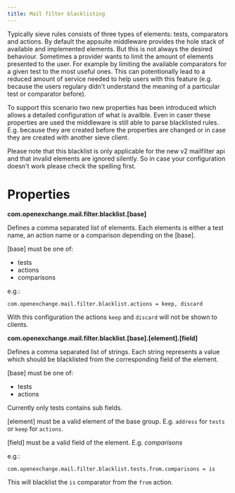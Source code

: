 ```yaml
---
title: Mail filter blacklisting
---
```


Typically sieve rules consists of three types of elements: tests, comparators and actions. By default the appsuite middleware provides the hole stack of available and implemented elements.
But this is not always the desired behaviour. Sometimes a provider wants to limit the amount of elements presented to the user. For example by limiting the available comparators for a given test to the most useful ones. This can potentionally lead to a reduced amount of service needed to help users with this feature (e.g. because the users regulary didn't understand the meaning of a particular test or comparator before). 

To support this scenario two new properties has been introduced which allows a detailed configuration of what is availble. Even in caser these properties are used the middleware is still able to parse blacklisted rules. E.g. because they are created before the properties are changed or in case they are created with another sieve client. 

Please note that this blacklist is only applicable for the new v2 mailfilter api and that invalid elements are ignored silently. So in case your configuration doesn't work please check the spelling first.


# Properties

**com.openexchange.mail.filter.blacklist.[base]**

Defines a comma separated list of elements. Each elements is either a test name, an action name or a comparison depending on the [base].

[base] must be one of:  
* tests
* actions
* comparisons

e.g.:
```
com.openexchange.mail.filter.blacklist.actions = keep, discard
```
With this configuration the actions `keep` and `discard` will not be shown to clients.


**com.openexchange.mail.filter.blacklist.[base].[element].[field]**

Defines a comma separated list of strings. Each string represents a value which should be blacklisted from the corresponding field of the element.

[base] must be one of:  
* tests
* actions

Currently only tests contains sub fields.

[element] must be a valid element of the base group. E.g. `address` for `tests` or `keep` for `actions`.

[field] must be a valid field of the element. E.g. *comparisons*

e.g.:
```
com.openexchange.mail.filter.blacklist.tests.from.comparisons = is
```

This will blacklist the `is` comparator from the `from` action.

